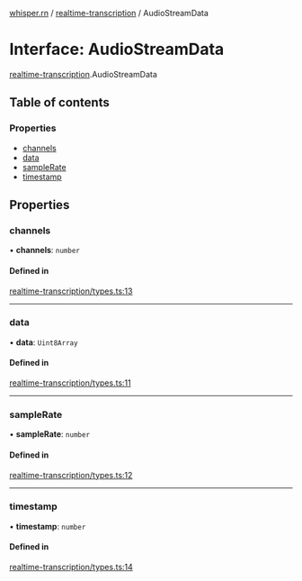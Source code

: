 [whisper.rn](../README.md) / [realtime-transcription](../modules/realtime_transcription.md) / AudioStreamData

# Interface: AudioStreamData

[realtime-transcription](../modules/realtime_transcription.md).AudioStreamData

## Table of contents

### Properties

- [channels](realtime_transcription.AudioStreamData.md#channels)
- [data](realtime_transcription.AudioStreamData.md#data)
- [sampleRate](realtime_transcription.AudioStreamData.md#samplerate)
- [timestamp](realtime_transcription.AudioStreamData.md#timestamp)

## Properties

### channels

• **channels**: `number`

#### Defined in

[realtime-transcription/types.ts:13](https://github.com/mybigday/whisper.rn/blob/4ad9647/src/realtime-transcription/types.ts#L13)

___

### data

• **data**: `Uint8Array`

#### Defined in

[realtime-transcription/types.ts:11](https://github.com/mybigday/whisper.rn/blob/4ad9647/src/realtime-transcription/types.ts#L11)

___

### sampleRate

• **sampleRate**: `number`

#### Defined in

[realtime-transcription/types.ts:12](https://github.com/mybigday/whisper.rn/blob/4ad9647/src/realtime-transcription/types.ts#L12)

___

### timestamp

• **timestamp**: `number`

#### Defined in

[realtime-transcription/types.ts:14](https://github.com/mybigday/whisper.rn/blob/4ad9647/src/realtime-transcription/types.ts#L14)
